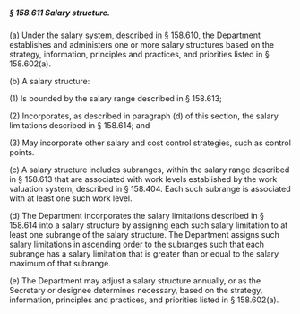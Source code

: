 ##### § 158.611 Salary structure. #####

(a) Under the salary system, described in § 158.610, the Department establishes and administers one or more salary structures based on the strategy, information, principles and practices, and priorities listed in § 158.602(a).

(b) A salary structure:

(1) Is bounded by the salary range described in § 158.613;

(2) Incorporates, as described in paragraph (d) of this section, the salary limitations described in § 158.614; and

(3) May incorporate other salary and cost control strategies, such as control points.

(c) A salary structure includes subranges, within the salary range described in § 158.613 that are associated with work levels established by the work valuation system, described in § 158.404. Each such subrange is associated with at least one such work level.

(d) The Department incorporates the salary limitations described in § 158.614 into a salary structure by assigning each such salary limitation to at least one subrange of the salary structure. The Department assigns such salary limitations in ascending order to the subranges such that each subrange has a salary limitation that is greater than or equal to the salary maximum of that subrange.

(e) The Department may adjust a salary structure annually, or as the Secretary or designee determines necessary, based on the strategy, information, principles and practices, and priorities listed in § 158.602(a).